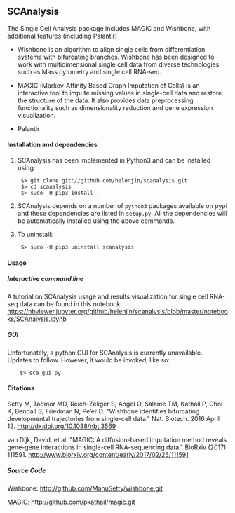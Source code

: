 SCAnalysis
------

The Single Cell Analysis package includes MAGIC and Wishbone, with additional features (including Palantir)


* Wishbone is an algorithm to align single cells from differentiation systems with bifurcating branches. Wishbone has been designed to work with multidimensional single cell data from diverse technologies such as Mass cytometry and single cell RNA-seq. 

* MAGIC (Markov-Affinity Based Graph Imputation of Cells) is an interactive tool to impute missing values in single-cell data and restore the structure of the data. It also provides data preprocessing functionality such as dimensionality reduction and gene expression visualization.

* Palantir

#### Installation and dependencies
1. SCAnalysis has been implemented in Python3 and can be installed using:

        $> git clone git://github.com/helenjin/scanalysis.git
        $> cd scanalysis
        $> sudo -H pip3 install .

2. SCAnalysis depends on a number of `python3` packages available on pypi and these dependencies are listed in `setup.py`.
All the dependencies will be automatically installed using the above commands.

3. To uninstall:
		
		$> sudo -H pip3 uninstall scanalysis

#### Usage
##### Interactive command line
A tutorial on SCAnalysis usage and results visualization for single cell RNA-seq data can be found in this notebook: 
https://nbviewer.jupyter.org/github/helenjin/scanalysis/blob/master/notebooks/SCAnalysis.ipynb

##### GUI
Unfortunately, a python GUI for SCAnalysis is currently unavailable. Updates to follow.
However, it would be invoked, like so:

		$> sca_gui.py

#### Citations
Setty M, Tadmor MD, Reich-Zeliger S, Angel O, Salame TM, Kathail P, Choi K, Bendall S, Friedman N, Pe’er D. "Wishbone identifies bifurcating developmental trajectories from single-cell data." Nat. Biotech. 2016 April 12. <http://dx.doi.org/10.1038/nbt.3569>

van Dijk, David, et al. "MAGIC: A diffusion-based imputation method reveals gene-gene interactions in single-cell RNA-sequencing data." BioRxiv (2017): 111591. <http://www.biorxiv.org/content/early/2017/02/25/111591>

##### Source Code
Wishbone: <http://github.com/ManuSetty/wishbone.git>

MAGIC: <http://github.com/pkathail/magic.git>
